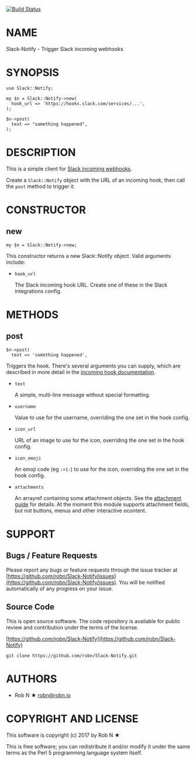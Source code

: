[![Build Status](https://secure.travis-ci.org/robn/Slack-Notify.png)](http://travis-ci.org/robn/Slack-Notify)

# NAME

Slack-Notify - Trigger Slack incoming webhooks

# SYNOPSIS

    use Slack::Notify;

    my $n = Slack::Notify->new(
      hook_url => 'https://hooks.slack.com/services/...',
    );

    $n->post(
      text => "something happened",
    );

# DESCRIPTION

This is a simple client for [Slack incoming webhooks](https://api.slack.com/incoming-webhooks).

Create a `Slack::Notify` object with the URL of an incoming hook, then call
the `post` method to trigger it.

# CONSTRUCTOR

## new

    my $n = Slack::Notify->new;

This constructor returns a new Slack::Notify object. Valid arguments include:

- `hook_url`

    The Slack incoming hook URL. Create one of these in the Slack integrations config.

# METHODS

## post

    $n->post(
      text => 'something happened',

Triggers the hook. There's several arguments you can supply, which are
described in more detail in the
[incoming hook documentation](https://api.slack.com/incoming-webhooks).

- `text`

    A simple, multi-line message without special formatting.

- `username`

    Value to use for the username, overriding the one set in the hook config.

- `icon_url`

    URL of an image to use for the icon, overriding the one set in the hook config.

- `icon_emoji`

    An emoji code (eg `:+1:`) to use for the icon, overriding the one set in the hook config.

- `attachments`

    An arrayref containing some attachment objects. See the
    [attachment guide](https://api.slack.com/docs/message-attachments) for details.
    At the moment this module supports attachment fields, but not buttons, menus
    and other interactive ocontent.

# SUPPORT

## Bugs / Feature Requests

Please report any bugs or feature requests through the issue tracker
at [https://github.com/robn/Slack-Notify/issues](https://github.com/robn/Slack-Notify/issues).
You will be notified automatically of any progress on your issue.

## Source Code

This is open source software. The code repository is available for
public review and contribution under the terms of the license.

[https://github.com/robn/Slack-Notify](https://github.com/robn/Slack-Notify)

    git clone https://github.com/robn/Slack-Notify.git

# AUTHORS

- Rob N ★ <robn@robn.io>

# COPYRIGHT AND LICENSE

This software is copyright (c) 2017 by Rob N ★

This is free software; you can redistribute it and/or modify it under
the same terms as the Perl 5 programming language system itself.

